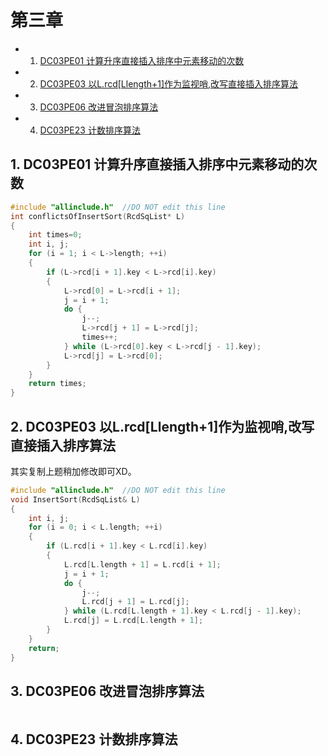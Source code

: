 # 第三章
* 1. [DC03PE01 计算升序直接插入排序中元素移动的次数](#DC03PE01)
* 2. [DC03PE03 以L.rcd[Llength+1]作为监视哨,改写直接插入排序算法](#DC03PE03)
* 3. [DC03PE06 改进冒泡排序算法](#DC03PE06)
* 4. [DC03PE23 计数排序算法](#DC03PE23)

##  1. <a name='DC03PE01'></a>DC03PE01 计算升序直接插入排序中元素移动的次数
```C
#include "allinclude.h"  //DO NOT edit this line
int conflictsOfInsertSort(RcdSqList* L)
{ 
    int times=0;
    int i, j;
    for (i = 1; i < L->length; ++i)
    {
        if (L->rcd[i + 1].key < L->rcd[i].key)
        { 
            L->rcd[0] = L->rcd[i + 1];
            j = i + 1;
            do {
                j--;
                L->rcd[j + 1] = L->rcd[j];
                times++;
            } while (L->rcd[0].key < L->rcd[j - 1].key); 
            L->rcd[j] = L->rcd[0];
        }
    }
    return times;
}
```
##  2. <a name='DC03PE03'></a>DC03PE03 以L.rcd[Llength+1]作为监视哨,改写直接插入排序算法
其实复制上题稍加修改即可XD。
```C
#include "allinclude.h"  //DO NOT edit this line
void InsertSort(RcdSqList& L)
{
    int i, j;
    for (i = 0; i < L.length; ++i)
    {
        if (L.rcd[i + 1].key < L.rcd[i].key)
        {
            L.rcd[L.length + 1] = L.rcd[i + 1];
            j = i + 1;
            do {
                j--;
                L.rcd[j + 1] = L.rcd[j];
            } while (L.rcd[L.length + 1].key < L.rcd[j - 1].key);
            L.rcd[j] = L.rcd[L.length + 1];
        }
    }
    return;
}
```
##  3. <a name='DC03PE06'></a>DC03PE06 改进冒泡排序算法
```C

```
##  4. <a name='DC03PE23'></a>DC03PE23 计数排序算法
```C

```
